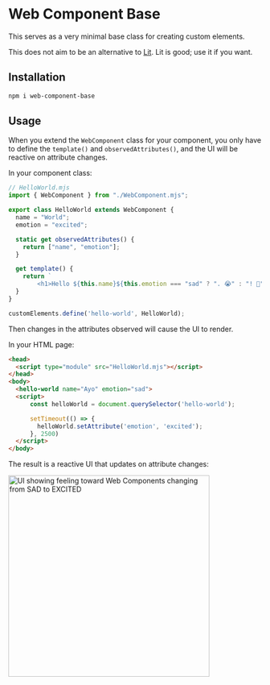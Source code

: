 # Web Component Base

This serves as a very minimal base class for creating custom elements.

This does not aim to be an alternative to [Lit](https://lit.dev/). Lit is good; use it if you want.

## Installation

```bash
npm i web-component-base
```

## Usage

When you extend the `WebComponent` class for your component, you only have to define the `template()` and `observedAttributes()`, and the UI will be reactive on attribute changes.

In your component class:

```js
// HelloWorld.mjs
import { WebComponent } from "./WebComponent.mjs";

export class HelloWorld extends WebComponent {
  name = "World";
  emotion = "excited";

  static get observedAttributes() {
    return ["name", "emotion"];
  }

  get template() {
    return `
        <h1>Hello ${this.name}${this.emotion === "sad" ? ". 😭" : "! 🙌"}</h1>`;
  }
}

customElements.define('hello-world', HelloWorld);
```

Then changes in the attributes observed will cause the UI to render.

In your HTML page:

```html
<head>
  <script type="module" src="HelloWorld.mjs"></script>
</head>
<body>
  <hello-world name="Ayo" emotion="sad">
  <script>
      const helloWorld = document.querySelector('hello-world');

      setTimeout(() => {
        helloWorld.setAttribute('emotion', 'excited');
      }, 2500)
  </script>
</body>
```

The result is a reactive UI that updates on attribute changes:

<img alt="UI showing feeling toward Web Components changing from SAD to EXCITED" src="https://git.sr.ht/~ayoayco/web-component-base/blob/main/assets/wc-base-demo.gif" width="400" />
